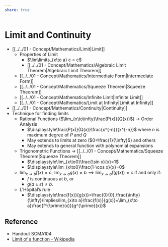 ```yaml
---
share: true
---
```


# Limit and Continuity

- [[../../01 - Concept/Mathematics/Limit|Limit]]
	- Properties of Limit
		- $\lim\limits_{x\to a} c = c$
		- [[../../01 - Concept/Mathematics/Algebraic Limit Theorem|Algebraic Limit Theorem]]
	- [[../../01 - Concept/Mathematics/Intermediate Form|Intermediate Form]]
	- [[../../01 - Concept/Mathematics/Squeeze Theorem|Squeeze Theorem]]
	- [[../../01 - Concept/Mathematics/Infinite Limit|Infinite Limit]]
	- [[../../01 - Concept/Mathematics/Limit at Infinity|Limit at Infinity]]
- [[../../01 - Concept/Mathematics/Continuity|Continuity]]
- Technique for finding limits
	- Rational Functions ($\lim_{x\to\infty}\frac{P(x)}{Q(x)}$) → Order Analysis
		- $\displaystyle\frac{P(x)}{Q(x)}\frac{x^{-n}}{x^{-n}}$ where $n$ is maximum degree of $P$ and $Q$
		- May extends to limits at zero ($0=\frac{1}{\infty}$) and others
		- May extends to general function with polynomial expansions
	- Trigonometric Functions → [[../../01 - Concept/Mathematics/Squeeze Theorem|Squeeze Theorem]]
		- $\displaystyle\lim_{x\to0}\frac{\sin x}{x}=1$
		- $\displaystyle\lim_{x\to0}\frac{1-\cos x}{x}=0$
	- $\displaystyle\lim_{x\to b}f(x)=c,\lim_{x\to a}g(x)=b\implies\lim_{x\to a}f(g(x))=c$ if and only if:  
		- $f$ is continuous at $b$, or  
		- $g(a\pm\varepsilon)\ne b$.
	- L’Hôpital’s rule
		- $\displaystyle\frac{f(x)}{g(x)}=\frac{0}{0},\frac{\infty}{\infty}\implies\lim_{x\to a}\frac{f(x)}{g(x)}=\lim_{x\to a}\frac{f^{\prime}(x)}{g^{\prime}(x)}$

## Reference

- Handout SCMA104
- [Limit of a function - Wikipedia](https://en.wikipedia.org/wiki/Limit_of_a_function)
